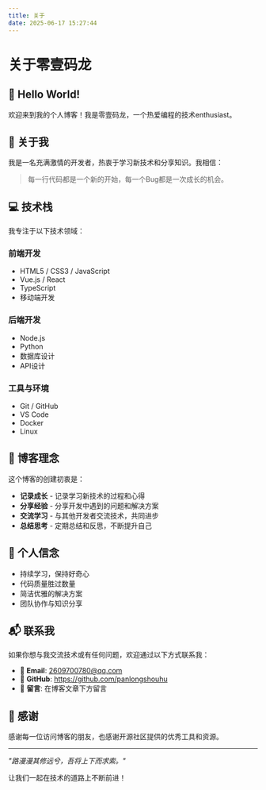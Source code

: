 ```yaml
---
title: 关于
date: 2025-06-17 15:27:44
---
```


# 关于零壹码龙

## 👋 Hello World!

欢迎来到我的个人博客！我是零壹码龙，一个热爱编程的技术enthusiast。

## 🚀 关于我

我是一名充满激情的开发者，热衷于学习新技术和分享知识。我相信：

> 每一行代码都是一个新的开始，每一个Bug都是一次成长的机会。

## 💻 技术栈

我专注于以下技术领域：

### 前端开发
- HTML5 / CSS3 / JavaScript
- Vue.js / React
- TypeScript
- 移动端开发

### 后端开发
- Node.js
- Python
- 数据库设计
- API设计

### 工具与环境
- Git / GitHub
- VS Code
- Docker
- Linux

## 📝 博客理念

这个博客的创建初衷是：

- **记录成长** - 记录学习新技术的过程和心得
- **分享经验** - 分享开发中遇到的问题和解决方案
- **交流学习** - 与其他开发者交流技术，共同进步
- **总结思考** - 定期总结和反思，不断提升自己

## 🎯 个人信念

- 持续学习，保持好奇心
- 代码质量胜过数量
- 简洁优雅的解决方案
- 团队协作与知识分享

## 📬 联系我

如果你想与我交流技术或有任何问题，欢迎通过以下方式联系我：

- 📧 **Email**: 2609700780@qq.com
- 🐙 **GitHub**: https://github.com/panlongshouhu
- 💬 **留言**: 在博客文章下方留言

## 🙏 感谢

感谢每一位访问博客的朋友，也感谢开源社区提供的优秀工具和资源。

---

*"路漫漫其修远兮，吾将上下而求索。"*

让我们一起在技术的道路上不断前进！
